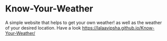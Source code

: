 # Know-Your-Weather
A simple website that helps to get your own weather! as well as the weather of your desired location.
Have a look https://lalaavipsha.github.io/Know-Your-Weather/
